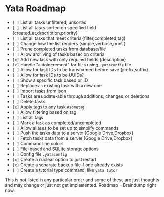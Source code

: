 # Yata Roadmap

- `[ ]` List all tasks unfiltered, unsorted
- `[ ]` List all tasks sorted on specified field {created_at,description,priority}
- `[ ]` List all tasks that meet criteria {filter,completed,tag}
- `[ ]` Change how the list renders {simple,verbose,printf}
- `[ ]` Prune completed tasks from database/file
- `[ ]` Allow archiving of tasks based on criteria
- `[x]` Add new task with only required fields {description}
- `[x]` Handle "autoincrement" for files using `.yataconfig` file
- `[ ]` Allow for task IDs to be transformed before save {prefix,suffix}
- `[ ]` Allow for task IDs to be UUIDs?
- `[ ]` Show a specific task based on ID
- `[ ]` Replace an existing task with a new one
- `[ ]` Import tasks from json
- `[ ]` Tasks are update-able through additions, changes, or deletions
- `[ ]` Delete tasks
- `[x]` Apply tags to any task `#sometag`
- `[ ]` Allow filtering based on tag
- `[ ]` List all tags
- `[ ]` Mark a task as completed/uncompleted
- `[ ]` Allow aliases to be set up to simplify commands
- `[ ]` Push the tasks data to a server {Google Drive,Dropbox}
- `[ ]` Fetch tasks data from a server {Google Drive,Dropbox}
- `[ ]` Command line colors
- `[ ]` File-based and SQLite storage options
- `[ ]` Config file `.yataconfig`
- `[x]` Create a nuclear option to just restart
- `[x]` Create a separate backup file if one already exists
- `[ ]` Create a tutorial type command, like `yata tutor`

This is not listed in any particular order and some of these are just thoughts and may change or just not get implemented. Roadmap = Braindump right now.